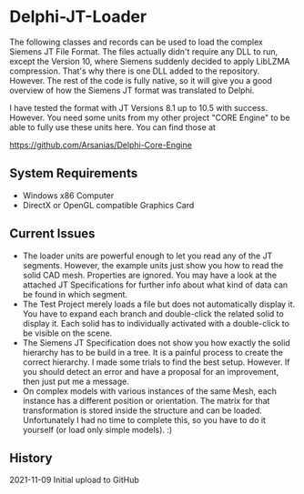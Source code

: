 # Delphi-JT-Loader

The following classes and records can be used to load the complex Siemens JT File Format. The files actually didn't require any DLL to run, except the Version 10, where Siemens suddenly decided to apply LibLZMA compression. That's why there is one DLL added to the repository. However. The rest of the code is fully native, so it will give you a good overview of how the Siemens JT format was translated to Delphi.

I have tested the format with JT Versions 8.1 up to 10.5 with success. However. You need some units from my other project "CORE Engine" to be able to fully use these units here. You can find those at 

https://github.com/Arsanias/Delphi-Core-Engine

## System Requirements

* Windows x86 Computer
* DirectX or OpenGL compatible Graphics Card

## Current Issues

* The loader units are powerful enough to let you read any of the JT segments. However, the example units just show you how to read the solid CAD mesh. Properties are ignored. You may have a look at the attached JT Specifications for further info about what kind of data can be found in which segment.
* The Test Project merely loads a file but does not automatically display it. You have to expand each branch and double-click the related solid to display it. Each solid has to individually activated with a double-click to be visible on the scene.
* The Siemens JT Specification does not show you how exactly the solid hierarchy has to be build in a tree. It is a painful process to create the correct hierarchy. I made some trials to find the best setup. However. If you should detect an error and have a proposal for an improvement, then just put me a message.
* On complex models with various instances of the same Mesh, each instance has a different position or orientation. The matrix for that transformation is stored inside the structure and can be loaded. Unfortunately I had no time to complete this, so you have to do it yourself (or load only simple models). :)

## History

2021-11-09 Initial upload to GitHub
